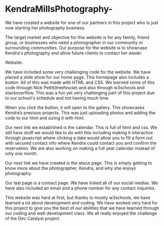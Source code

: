 # KendraMillsPhotography-

We have created a website for one of our partners in this project who is just now starting her photography business. 

The target market and objective for this website is for any family, friend group, or businesses who need a photographer in our community or surrounding communities. Our purpose for the website is to showcase Kendra's photography and allow future clients to contact her easier.

Website:

We have included some very challenging code for the website. We have placed a slide show for our home page. This homepage also includes a button. All of this was made with HTML and CSS. We learned some of this code through Nick Pettit(treehouse) and also through w3schools and stackoverflow. This was a fun yet very challenging part of this project due to our school's schedule and not having much time.

When you click the button, it will open to the gallery. This showcases Kendra’s previous projects. This was just uploading photos and adding the code to our html and sizing it with html.

Our next link we established is the calendar. This is full of html and css. We still have stuff we would like to do with this including making it interactive through javascript where clicking a date would allow you to fill a form out with secured contact info where Kendra could contact you and confirm the reservation. We are also working on making a full year calendar instead of only one month. 

Our next link we have created is the about page. This is simply getting to know more about the photographer, Kendra, and why she enjoys photography. 

Our last page is a contact page. We have linked all of our social medias. We have also included an email and a phone number for any contact inquiries. 

This website was hard at first, but thanks to mostly w3schools, we have learned a lot about development and coding. We have worked very hard for this project to give you the best of our abilities that we have learned through our coding and web development class. We all really enjoyed the challenge of the Dev Catalyst project. 


